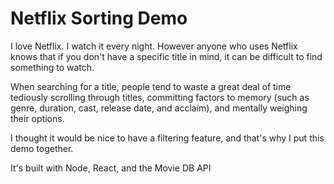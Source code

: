 # Netflix Sorting Demo
I love Netflix. I watch it every night. However anyone who uses Netflix knows that if you don't have a specific title in mind, it can be difficult to find something to watch.

When searching for a title, people tend to waste a great deal of time tediously scrolling through titles, committing factors to memory (such as genre, duration, cast, release date, and acclaim), and mentally weighing their options.

I thought it would be nice to have a filtering feature, and that's why I put this demo together.

It's built with Node, React, and the Movie DB API